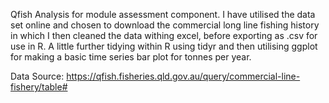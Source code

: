 Qfish Analysis for module assessment component. I have utilised the data set online and chosen to download the commercial long line fishing history in which I then cleaned the data withing excel, before exporting as .csv for use in R. A little further tidying within R using tidyr and then utilising ggplot for making a basic time series bar plot for tonnes per year. 


Data Source: https://qfish.fisheries.qld.gov.au/query/commercial-line-fishery/table#
